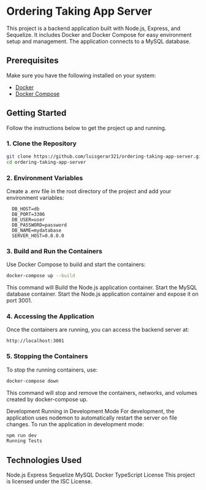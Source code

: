 # Ordering Taking App Server

This project is a backend application built with Node.js, Express, and Sequelize. It includes Docker and Docker Compose for easy environment setup and management. The application connects to a MySQL database.

## Prerequisites

Make sure you have the following installed on your system:

- [Docker](https://docs.docker.com/get-docker/)
- [Docker Compose](https://docs.docker.com/compose/install/)

## Getting Started

Follow the instructions below to get the project up and running.

### 1. Clone the Repository

```bash
git clone https://github.com/luisgerar321/ordering-taking-app-server.git
cd ordering-taking-app-server
```

### 2. Environment Variables

Create a .env file in the root directory of the project and add your environment variables:

```
  DB_HOST=db
  DB_PORT=3306
  DB_USER=user
  DB_PASSWORD=password
  DB_NAME=mydatabase
  SERVER_HOST=0.0.0.0
```

### 3. Build and Run the Containers

Use Docker Compose to build and start the containers:

```bash
docker-compose up --build
```

This command will Build the Node.js application container.
Start the MySQL database container.
Start the Node.js application container and expose it on port 3001.

### 4. Accessing the Application

Once the containers are running, you can access the backend server at:

```
http://localhost:3001
```

### 5. Stopping the Containers

To stop the running containers, use:

```bash
docker-compose down
```

This command will stop and remove the containers, networks, and volumes created by docker-compose up.

Development
Running in Development Mode
For development, the application uses nodemon to automatically restart the server on file changes. To run the application in development mode:

```bash
npm run dev
Running Tests
```

## Technologies Used

Node.js
Express
Sequelize
MySQL
Docker
TypeScript
License
This project is licensed under the ISC License.

